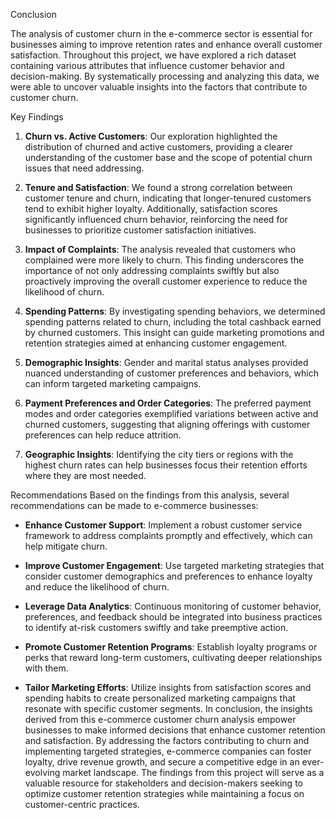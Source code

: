 Conclusion

The analysis of customer churn in the e-commerce sector is essential for businesses aiming to improve retention rates and enhance overall customer satisfaction. Throughout this project, we have explored a rich dataset containing various attributes that influence customer behavior and decision-making. By systematically processing and analyzing this data, we were able to uncover valuable insights into the factors that contribute to customer churn.

Key Findings

1. **Churn vs. Active Customers**: Our exploration highlighted the distribution of churned and active customers, providing a clearer understanding of the customer base and the scope of potential churn issues that need addressing.

2. **Tenure and Satisfaction**: We found a strong correlation between customer tenure and churn, indicating that longer-tenured customers tend to exhibit higher loyalty. Additionally, satisfaction scores significantly influenced churn behavior, reinforcing the need for businesses to prioritize customer satisfaction initiatives.

3. **Impact of Complaints**: The analysis revealed that customers who complained were more likely to churn. This finding underscores the importance of not only addressing complaints swiftly but also proactively improving the overall customer experience to reduce the likelihood of churn.

4. **Spending Patterns**: By investigating spending behaviors, we determined spending patterns related to churn, including the total cashback earned by churned customers. This insight can guide marketing promotions and retention strategies aimed at enhancing customer engagement.

5. **Demographic Insights**: Gender and marital status analyses provided nuanced understanding of customer preferences and behaviors, which can inform targeted marketing campaigns.

6. **Payment Preferences and Order Categories**: The preferred payment modes and order categories exemplified variations between active and churned customers, suggesting that aligning offerings with customer preferences can help reduce attrition.

7. **Geographic Insights**: Identifying the city tiers or regions with the highest churn rates can help businesses focus their retention efforts where they are most needed.

Recommendations
Based on the findings from this analysis, several recommendations can be made to e-commerce businesses:

- **Enhance Customer Support**: Implement a robust customer service framework to address complaints promptly and effectively, which can help mitigate churn.
  
- **Improve Customer Engagement**: Use targeted marketing strategies that consider customer demographics and preferences to enhance loyalty and reduce the likelihood of churn.

- **Leverage Data Analytics**: Continuous monitoring of customer behavior, preferences, and feedback should be integrated into business practices to identify at-risk customers swiftly and take preemptive action.

- **Promote Customer Retention Programs**: Establish loyalty programs or perks that reward long-term customers, cultivating deeper relationships with them.

- **Tailor Marketing Efforts**: Utilize insights from satisfaction scores and spending habits to create personalized marketing campaigns that resonate with specific customer segments.
In conclusion, the insights derived from this e-commerce customer churn analysis empower businesses to make informed decisions that enhance customer retention and satisfaction. By addressing the factors contributing to churn and implementing targeted strategies, e-commerce companies can foster loyalty, drive revenue growth, and secure a competitive edge in an ever-evolving market landscape. The findings from this project will serve as a valuable resource for stakeholders and decision-makers seeking to optimize customer retention strategies while maintaining a focus on customer-centric practices.
